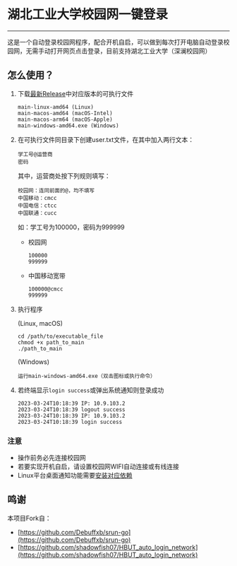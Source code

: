 # 湖北工业大学校园网一键登录

---

这是一个自动登录校园网程序，配合开机自启，可以做到每次打开电脑自动登录校园网，无需手动打开网页点击登录，目前支持湖北工业大学（深澜校园网）

## 怎么使用？

1. 下载[最新Release](https://github.com/lty2002/HBUT_auto_login_network/releases/tag/latest)中对应版本的可执行文件
    ```
    main-linux-amd64 (Linux)
    main-macos-amd64 (macOS-Intel)
    main-macos-arm64 (macOS-Apple)
    main-windows-amd64.exe (Windows)
    ```
2. 在可执行文件同目录下创建user.txt文件，在其中加入两行文本：
    ```
    学工号@运营商
    密码
    ```
    
    其中，运营商处按下列规则填写：
    ```
    校园网：连同前面的@，均不填写
    中国移动：cmcc
    中国电信：ctcc 
    中国联通：cucc 
    ```
    
    如：学工号为100000，密码为999999 
      - 校园网
          ```
          100000
          999999
          ```
      - 中国移动宽带
          ```
          100000@cmcc
          999999
          ```
3. 执行程序

    (Linux, macOS)
    ```shell
    cd /path/to/executable_file
    chmod +x path_to_main
    ./path_to_main
    ```
    
    (Windows)
    ```
    运行main-windows-amd64.exe（双击图标或执行命令）
    ```
4. 若终端显示`login success`或弹出系统通知则登录成功
   ```
   2023-03-24T10:18:39 IP: 10.9.103.2
   2023-03-24T10:18:39 logout success
   2023-03-24T10:18:39 IP: 10.9.103.2
   2023-03-24T10:18:39 login success
   ```

### 注意

- 操作前务必先连接校园网
- 若要实现开机自启，请设置校园网WIFI自动连接或有线连接
- Linux平台桌面通知功能需要[安装对应依赖](https://command-not-found.com/notify-send)

## 鸣谢

本项目Fork自：
- [https://github.com/Debuffxb/srun-go](https://github.com/Debuffxb/srun-go)
- [https://github.com/shadowfish07/HBUT_auto_login_network](https://github.com/shadowfish07/HBUT_auto_login_network)
